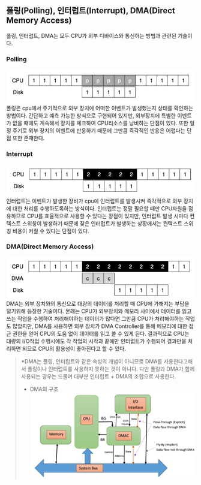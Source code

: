 ## 폴링(Polling), 인터럽트(Interrupt), DMA(Direct Memory Access)
폴링, 인터럽트, DMA는 모두 CPU가 외부 디바이스와 통신하는 방법과 관련된 기술이다.

### Polling
![img.png](../assets/polling_process.png)  
폴링은 cpu에서 주기적으로 외부 장치에 어떠한 이벤트가 발생했는지 상태를 확인하는 방법이다.
간단하고 예측 가능한 방식으로 구현되어 있지만, 외부장치에 특별한 이벤트가 없을 때에도 계속해서 장치를 체크하여 CPU리소스를 낭비하는 단점이 있다.
또한 일정 주기로 외부 장치의 이벤트에 반응하기 때문에 그만큼 즉각적인 반응은 어렵다는 단점 또한 존재한다.

### Interrupt
![img_1.png](../assets/interrupt_process.png)  
인터럽트는 이벤트가 발생한 장비가 cpu에 인터럽트를 발생시켜 즉각적으로 외부 장치에 대한 처리를 수행하도록하는 방식이다.
인터럽트는 정말 필요할 때만 CPU자원을 점유하므로 CPU를 효율적으로 사용할 수 있다는 장점이 있지만, 인터럽트 발생 시마다 컨텍스트 스위칭이 발생하기 때문에 잦은 인터럽트가 발생하는 상황에서는 컨텍스트 스위칭 비용이 커질 수 있다는 단점이 있다.

### DMA(Direct Memory Access)
![img_2.png](../assets/dma_process.png)  
DMA는 외부 장치와의 통신으로 대량의 데이터를 처리할 때 CPU에 가해지는 부담을 덜기위해 등장한 기술이다. 
본래는 CPU가 외부장치와 메모리 사이에서 데이터를 읽고 쓰는 작업을 수행하여 처리해야하는 데이터가 많다면 그만큼 CPU가 처리해야하는 작업도 많았지만, DMA를 사용하면 외부 장치가 DMA Controller를 통해 메모리에 대한 접근 권한을 얻어 CPU의 도움 없이 데이터를 읽고 쓸 수 있게 된다.
결과적으로 CPU는 대량의 I/O작업 수행시에도 각 작업의 시작과 끝에만 인터럽트가 수행되어 결과만을 처리하면 되므로 CPU의 활용성이 좋아진다고 할 수 있다.
> *DMA는 폴링, 인터럽트와 같은 속성의 개념이 아니므로 DMA를 사용한다고해서 폴링이나 인터럽트를 사용하지 못하는 것이 아니다. 다만 폴링과 DMA가 함께 사용되는 경우는 드물며 대부분 인터럽트 + DMA의 조합으로 사용한다.
> - DMA의 구조
>   ![img_3.png](../assets/dma.png)
